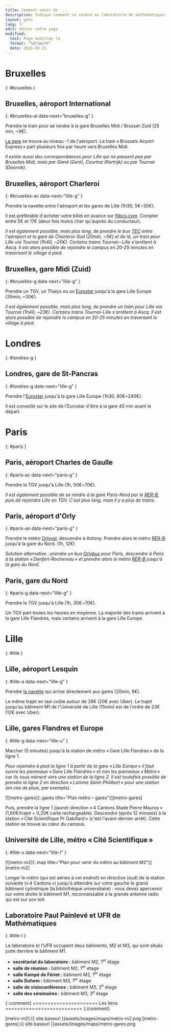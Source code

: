 ```yaml
---
title: Comment venir de ...
description: Indique comment se rendre au laboratoire de mathématiques Paul Painlevé de Lille à partir de divers points de départ.
layout: goto
lang: fr
edit: éditer cette page
modified:
  text: Page modifiée le
  format: "%d/%m/%Y"
  date: 2016-09-21
---
```


# <i class="cityicon-bruxelles"></i>Bruxelles
{: #bruxelles }

## Bruxelles, <i class="icon-flight"></i> aéroport International
{: #bruxelles-ai data-next="bruxelles-g" }

Prendre le train pour se rendre à la gare Bruxelles Midi / Brussel-Zuid (25 min, ~9€).

[La gare][brussels airport train station] se trouve au niveau -1 de l'aéroport. Le train « Brussels Airport Express » part plusieurs fois par heure vers Bruxelles Midi.

_Il existe aussi des correspondances pour Lille qui ne passent pas par Bruxelles Midi, mais par Gand (Gent), Courtrai (Kortrijk) ou par Tournai (Doornik)._

## Bruxelles, <i class="icon-flight"></i> aéroport Charleroi
{: #bruxelles-ac data-next="lille-g" }

Prendre la navette entre l'aéroport et les gares de Lille (1h30, 5€~35€).

Il est préférable d'acheter votre billet en avance sur [flibco.com]. Compter entre 5€ et 17€ (deux fois moins cher qu'auprès du conducteur).

_Il est également possible, mais plus long, de prendre le bus [TEC] entre l'aéroport et la gare de Charleroi-Sud (20min, ~5€) et de là, un train pour Lille via Tournai (1h40, ~20€). Certains trains Tournai--Lille s'arrêtent à Ascq. Il est alors possible de rejoindre le campus en 20-25 minutes en traversant le village à pied._

## Bruxelles, <i class="icon-train"></i> gare Midi (Zuid)
{: #bruxelles-g data-next="lille-g" }

Prendre un TGV, un Thalys ou un [Eurostar] jusqu'à la gare Lille Europe (35min, ~30€).

_Il est également possible, mais plus long, de prendre un train pour Lille via Tournai (1h40, ~23€). Certains trains Tournai-Lille s'arrêtent à Ascq. Il est alors possible de rejoindre le campus en 20-25 minutes en traversant le village à pied._

# <i class="cityicon-london"></i>Londres
{: #londres-g }

## Londres, <i class="icon-train"></i> gare de St-Pancras
{: #londres-g data-next="lille-g" }

Prendre l'[Eurostar] jusqu'à la gare Lille Europe (1h30, 80€~240€).

Il est conseillé sur le site de l'Eurostar d'être à la gare 40 min avant le départ.

# <i class="cityicon-paris"></i>Paris
{: #paris }

## Paris, <i class="icon-flight"></i> aéroport Charles de Gaulle
{: #paris-ac data-next="paris-g" }

Prendre le TGV jusqu'à Lille (1h, 50€~70€).

_Il est également possible de se rendre à la gare Paris-Nord par le [RER-B], puis de rejoindre Lille en TGV. C'est plus long, mais il y a plus de trains._

## Paris, <i class="icon-flight"></i> aéroport d'Orly
{: #paris-ao data-next="paris-g" }

Prendre le métro [Orlyval], descendre à Antony. Prendre alors le métro [RER-B] jusqu'à la gare du Nord. (1h, 12€)

_Solution alternative : prendre un bus [Orlybus] pour Paris, descendre à Paris à la station « Denfert-Rochereau » et prendre alors le métro [RER-B] jusqu'à la gare du Nord._

## Paris, <i class="icon-train"></i> gare du Nord
{: #paris-g data-next="lille-g" }

Prendre le TGV jusqu'à Lille (1h, 30€~70€).

Un TGV part toutes les heures en moyenne. La majorité des trains arrivent à la gare Lille Flandres, mais certains arrivent à la gare Lille Europe.

# <i class="cityicon-lille"></i>Lille
{: #lille }

## Lille, <i class="icon-flight"></i> aéroport Lesquin
{: #lille-a data-next="lille-g" }

Prendre [la navette][lille airport shuttle] qui arrive directement aux gares (20min, 8€).

Le même trajet en taxi coûte autour de 28€ (20€ avec Uber).
Le trajet jusqu'au bâtiment M1 de l'Université de Lille (15min) est de l'ordre de 23€ (12€ avec Uber).

## Lille, <i class="icon-train"></i> gares Flandres et Europe
{: #lille-g data-next="lille-u" }

Marcher (5 minutes) jusqu'à la station de métro « Gare Lille Flandres » de la ligne 1.

_Pour rejoindre à pied la ligne 1 à partir de la gare « Lille Europe » il faut suivre les panneaux « Gare Lille Flandres » et non les panneaux « Métro » car ils vous mènent vers une station de la ligne 2. Il est toutefois possible de prendre la ligne 2 en direction « Lomme Saint-Philibert » pour une station (en cas de pluie, par exemple)._

[![metro-gares]{:.gares title="Plan métro – gares"}][metro-gares]

Puis, prendre la ligne 1 (jaune) direction « 4 Cantons Stade Pierre Mauroy » (1,60€/trajet + 0,20€ carte rechargeable).
Descendre (après 12 minutes) à la station « Cité Scientifique Pr Gabillard » (c'est l'avant-dernier arrêt). Cette station se trouve au cœur du campus.

## Université de Lille, <i class="icon-lille-metro"></i> métro « Cité Scientifique »
{: #lille-u data-next="lille-l" }

[![metro-m2]{:.map title="Plan pour venir du métro au bâtiment M2"}][metro-m2]

Longer le métro (qui est aérien à cet endroit) en direction (sud) de la station suivante (« 4 Cantons ») jusqu'à atteindre sur votre gauche le grand bâtiment cylindrique (la bibliothèque universitaire) : vous devez apercevoir sur votre droite le bâtiment M1, reconnaissable à la grande antenne radio qui est sur son toit.

## Laboratoire Paul Painlevé et UFR de Mathématiques
{: #lille-l }

Le laboratoire et l'UFR occupent deux bâtiments, M2 et M3, qui sont situés juste derrière le bâtiment M1.

- **secrétariat du laboratoire :** bâtiment M2, 1<sup>er</sup> étage
- **salle de réunion :** bâtiment M2, 1<sup>er</sup> étage
- **salle Kampé de Fériet :** bâtiment M2, 1<sup>er</sup> étage
- **salle Duhem :** bâtiment M3, 1<sup>er</sup> étage
- **salle de visioconférence :** bâtiment M3, 2<sup>e</sup> étage
- **salle des séminaires :** bâtiment M3, 3<sup>e</sup> étage


{::comment}
====================== Les liens ==========================
{:/comment}

[brussels airport train station]:http://www.brusselsairport.be/fr/passngr/to_from_brussels_airport/train/

[flibco.com]:https://www.flibco.com/fr
[TEC]:https://www.infotec.be/fr-be/medeplacer/horaires/ligne.aspx?ligne=CA

[Eurostar]:http://www.eurostar.com/fr-fr

[Orlyval]:https://www.orlyval.com/fr
[RER-B]:https://www.transilien.com/lignes/rer-trains/rer-B
[Orlybus]:http://www.ratp.fr/fr/ratp/r_61848/orlybus/

[lille airport shuttle]:http://www.lille.aeroport.fr/acceder-a-l-aeroport/navette/

[metro-m2]:{{ site.baseurl }}assets/images/maps/metro-m2.png
[metro-gares]:{{ site.baseurl }}assets/images/maps/metro-gares.png
